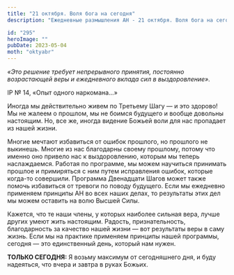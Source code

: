 ```yaml
---
title: "21 октября. Воля бога на сегодня"
description: "Ежедневные размышления АН - 21 октября. Воля бога на сегодня"

id: "295"
heroImage: ""
pubDate: 2023-05-04
moth: "oktyabr"
---
```


_«Это решение требует непрерывного принятия, постоянно возрастающей веры и
ежедневного вклада сил в выздоровление»._

IP № 14, «Опыт одного наркомана…»

Иногда мы действительно живем по Третьему Шагу — и это здорово! Мы не жалеем о
прошлом, мы не боимся будущего и вообще довольны настоящим. Но, все же, иногда
видение Божьей воли для нас пропадает из нашей жизни.

Многие мечтают избавиться от ошибок прошлого, но прошлого не выкинешь. Многие
из нас благодарны своему прошлому, потому что именно оно привело нас к
выздоровлению, которым мы теперь наслаждаемся. Работая по программе, мы можем
научиться принимать прошлое и примиряться с ним путем исправления ошибок,
которые когда-то совершили. Программа Двенадцати Шагов может также помочь
избавиться от тревоги по поводу будущего. Если мы ежедневно применяем принципы
АН во всех наших делах, то результаты этих дел мы можем оставить на волю
Высшей Силы.

Кажется, что те наши члены, у которых наиболее сильная вера, лучше других
умеют жить настоящим. Радость, признательность, благодарность за качество
нашей жизни — вот результаты веры в саму жизнь. Если мы на практике применяем
принципы нашей программы, сегодня — это единственный день, который нам нужен.

**ТОЛЬКО СЕГОДНЯ:** Я возьму максимум от сегодняшнего дня, и буду надеяться,
что вчера и завтра в руках Божьих.
